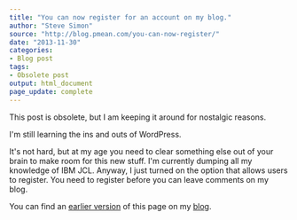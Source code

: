 ```yaml
---
title: "You can now register for an account on my blog."
author: "Steve Simon"
source: "http://blog.pmean.com/you-can-now-register/"
date: "2013-11-30"
categories:
- Blog post
tags:
- Obsolete post
output: html_document
page_update: complete
---
```


This post is obsolete, but I am keeping it around for nostalgic reasons.

<!---More--->

I'm still learning the ins and outs of WordPress. 

It's not hard, but at my age you need to clear something else out of
your brain to make room for this new stuff. I'm currently dumping all my
knowledge of IBM JCL. Anyway, I just turned on the option that allows
users to register. You need to register before you can leave comments on
my blog.

You can find an [earlier version][sim1] of this page on my [blog][sim2].

[sim1]: http://blog.pmean.com/you-can-now-register/
[sim2]: http://blog.pmean.com